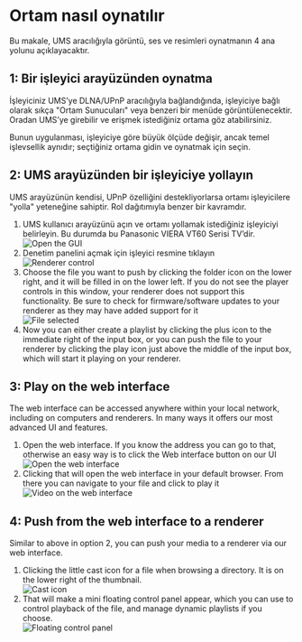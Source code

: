 # Ortam nasıl oynatılır

Bu makale, UMS aracılığıyla görüntü, ses ve resimleri oynatmanın 4 ana yolunu açıklayacaktır.

## 1: Bir işleyici arayüzünden oynatma

İşleyiciniz UMS’ye DLNA/UPnP aracılığıyla bağlandığında, işleyiciye bağlı olarak sıkça "Ortam Sunucuları" veya benzeri bir menüde görüntülenecektir. Oradan UMS’ye girebilir ve erişmek istediğiniz ortama göz atabilirsiniz.

Bunun uygulanması, işleyiciye göre büyük ölçüde değişir, ancak temel işlevsellik aynıdır; seçtiğiniz ortama gidin ve oynatmak için seçin.

## 2: UMS arayüzünden bir işleyiciye yollayın

UMS arayüzünün kendisi, UPnP özelliğini destekliyorlarsa ortamı işleyicilere "yolla" yeteneğine sahiptir. Rol dağıtımıyla benzer bir kavramdır.

1. UMS kullanıcı arayüzünü açın ve ortamı yollamak istediğiniz işleyiciyi belirleyin. Bu durumda bu Panasonic VIERA VT60 Serisi TV’dir.  
   ![Open the GUI](@site/docs/guides/img/how-to-play-media-1.png)
2. Denetim panelini açmak için işleyici resmine tıklayın  
   ![Renderer control](@site/docs/guides/img/how-to-play-media-2.png)
3. Choose the file you want to push by clicking the folder icon on the lower right, and it will be filled in on the lower left. If you do not see the player controls in this window, your renderer does not support this functionality. Be sure to check for firmware/software updates to your renderer as they may have added support for it  
   ![File selected](@site/docs/guides/img/how-to-play-media-3.png)
4. Now you can either create a playlist by clicking the plus icon to the immediate right of the input box, or you can push the file to your renderer by clicking the play icon just above the middle of the input box, which will start it playing on your renderer.

## 3: Play on the web interface

The web interface can be accessed anywhere within your local network, including on computers and renderers. In many ways it offers our most advanced UI and features.

1. Open the web interface. If you know the address you can go to that, otherwise an easy way is to click the Web interface button on our UI  
   ![Open the web interface](@site/docs/guides/img/how-to-play-media-4.png)
2. Clicking that will open the web interface in your default browser. From there you can navigate to your file and click to play it  
   ![Video on the web interface](@site/docs/guides/img/how-to-play-media-5.png)

## 4: Push from the web interface to a renderer

Similar to above in option 2, you can push your media to a renderer via our web interface.

1. Clicking the little cast icon for a file when browsing a directory. It is on the lower right of the thumbnail.  
   ![Cast icon](@site/docs/guides/img/how-to-play-media-6.png)
2. That will make a mini floating control panel appear, which you can use to control playback of the file, and manage dynamic playlists if you choose.  
   ![Floating control panel](@site/docs/guides/img/how-to-play-media-7.png)

